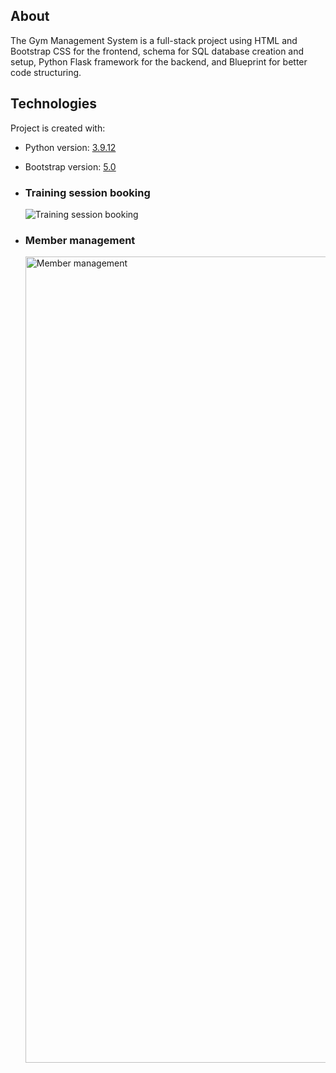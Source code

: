## About
The Gym Management System is a full-stack project using HTML and Bootstrap CSS for the frontend, schema for SQL database creation and setup, Python Flask framework for the backend, and Blueprint for better code structuring.

## Technologies
Project is created with:
* Python version: [3.9.12](https://www.python.org/downloads/release/python-3912/)
* Bootstrap version: [5.0](https://getbootstrap.com/docs/5.0/getting-started/introduction/)


* ### Training session booking
  ![Training session booking](https://github.com/Cookiext23/Gym-Management-System-/assets/109332897/be825c6f-2b94-469b-8c98-63341e9d4495)

* ### Member management
  <img width="1290" alt="Member management" src="https://github.com/Cookiext23/Gym-Management-System-/assets/109332897/5bf2bab1-319b-4b98-ad10-46a527ffab3b">

